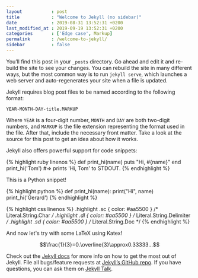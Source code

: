 ```yaml
---
layout           : post
title            : "Welcome to Jekyll (no sidebar)"
date             : 2019-08-31 13:52:31 +0200
last_modified_at : 2019-09-19 13:52:31 +0200
categories       : ['Edge case', Markup]
permalink        : /welcome-to-jekyll/
sidebar          : false
---
```

You’ll find this post in your `_posts` directory. Go ahead and edit it and re-build the site to see your changes. You can rebuild the site in many different ways, but the most common way is to run `jekyll serve`, which launches a web server and auto-regenerates your site when a file is updated.

Jekyll requires blog post files to be named according to the following format:

`YEAR-MONTH-DAY-title.MARKUP`

Where `YEAR` is a four-digit number, `MONTH` and `DAY` are both two-digit numbers, and `MARKUP` is the file extension representing the format used in the file. After that, include the necessary front matter. Take a look at the source for this post to get an idea about how it works.

Jekyll also offers powerful support for code snippets:

{% highlight ruby linenos %}
def print_hi(name)
  puts "Hi, #{name}"
end
print_hi('Tom')
#=> prints 'Hi, Tom' to STDOUT.
{% endhighlight %}

This is a Python snippet!

{% highlight python %}
def print_hi(name):
	print("Hi", name)
print_hi('Gerard')
{% endhighlight %}

{% highlight css linenos %}
.highlight .sc { color: #aa5500  } /* Literal.String.Char */
.highlight .dl { color: #aa5500  } /* Literal.String.Delimiter */
.highlight .sd { color: #aa5500  } /* Literal.String.Doc */
{% endhighlight %}

And now let's try with some LaTeX using Katex!

$$\frac{1}{3}=0.\overline{3}\approx0.33333...$$

Check out the [Jekyll docs][jekyll-docs] for more info on how to get the most out of Jekyll. File all bugs/feature requests at [Jekyll’s GitHub repo][jekyll-gh]. If you have questions, you can ask them on [Jekyll Talk][jekyll-talk].

[jekyll-docs]: https://jekyllrb.com/docs/home
[jekyll-gh]:   https://github.com/jekyll/jekyll
[jekyll-talk]: https://talk.jekyllrb.com/

